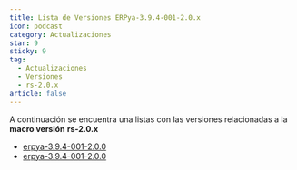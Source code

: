 ```yaml
---
title: Lista de Versiones ERPya-3.9.4-001-2.0.x
icon: podcast
category: Actualizaciones
star: 9
sticky: 9
tag:
  - Actualizaciones
  - Versiones
  - rs-2.0.x
article: false
---
```


A continuación se encuentra una listas con las versiones relacionadas a la **macro versión** **rs-2.0.x**

- [erpya-3.9.4-001-2.0.0](erpya-3.9.4-001-2.0.1.md)
- [erpya-3.9.4-001-2.0.0](erpya-3.9.4-001-2.0.0.md)
